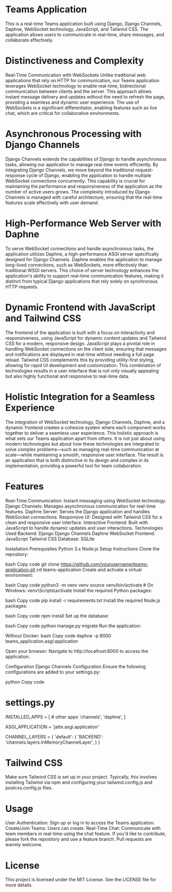# Teams Application
This is a real-time Teams application built using Django, Django Channels, Daphne, WebSocket technology, JavaScript, and Tailwind CSS. The application allows users to communicate in real-time, share messages, and collaborate effectively.

# Distinctiveness and Complexity
Real-Time Communication with WebSockets
Unlike traditional web applications that rely on HTTP for communication, our Teams application leverages WebSocket technology to enable real-time, bidirectional communication between clients and the server. This approach allows instant message delivery and updates without the need to refresh the page, providing a seamless and dynamic user experience. The use of WebSockets is a significant differentiator, enabling features such as live chat, which are critical for collaborative environments.

# Asynchronous Processing with Django Channels
Django Channels extends the capabilities of Django to handle asynchronous tasks, allowing our application to manage real-time events efficiently. By integrating Django Channels, we move beyond the traditional request-response cycle of Django, enabling the application to handle multiple WebSocket connections concurrently. This capability is crucial for maintaining the performance and responsiveness of the application as the number of active users grows. The complexity introduced by Django Channels is managed with careful architecture, ensuring that the real-time features scale effectively with user demand.

# High-Performance Web Server with Daphne
To serve WebSocket connections and handle asynchronous tasks, the application utilizes Daphne, a high-performance ASGI server specifically designed for Django Channels. Daphne enables the application to manage long-lived connections, such as WebSockets, more effectively than traditional WSGI servers. This choice of server technology enhances the application's ability to support real-time communication features, making it distinct from typical Django applications that rely solely on synchronous HTTP requests.

# Dynamic Frontend with JavaScript and Tailwind CSS
The frontend of the application is built with a focus on interactivity and responsiveness, using JavaScript for dynamic content updates and Tailwind CSS for a modern, responsive design. JavaScript plays a pivotal role in handling WebSocket connections on the client side, ensuring that messages and notifications are displayed in real-time without needing a full page reload. Tailwind CSS complements this by providing utility-first styling, allowing for rapid UI development and customization. This combination of technologies results in a user interface that is not only visually appealing but also highly functional and responsive to real-time data.

# Holistic Integration for a Seamless Experience
The integration of WebSocket technology, Django Channels, Daphne, and a dynamic frontend creates a cohesive system where each component works together to deliver a seamless user experience. This holistic approach is what sets our Teams application apart from others. It is not just about using modern technologies but about how these technologies are integrated to solve complex problems—such as managing real-time communication at scale—while maintaining a smooth, responsive user interface. The result is an application that is both distinctive in its design and complex in its implementation, providing a powerful tool for team collaboration.


# Features
Real-Time Communication: Instant messaging using WebSocket technology.
Django Channels: Manages asynchronous communication for real-time features.
Daphne Server: Serves the Django application and handles WebSocket connections.
Responsive UI: Designed with Tailwind CSS for a clean and responsive user interface.
Interactive Frontend: Built with JavaScript to handle dynamic updates and user interactions.
Technologies Used
Backend:
Django
Django Channels
Daphne
WebSocket
Frontend:
JavaScript
Tailwind CSS
Database: SQLite



Installation
Prerequisites
Python 3.x
Node.js
Setup Instructions
Clone the repository:

bash
Copy code
git clone https://github.com/yourusername/teams-application.git
cd teams-application
Create and activate a virtual environment:

bash
Copy code
python3 -m venv venv
source venv/bin/activate  # On Windows: venv\Scripts\activate
Install the required Python packages:

bash
Copy code
pip install -r requirements.txt
Install the required Node.js packages:

bash
Copy code
npm install
Set up the database:

bash
Copy code
python manage.py migrate
Run the application:

Without Docker:
bash
Copy code
daphne -p 8000 teams_application.asgi:application

Open your browser:
Navigate to http://localhost:8000 to access the application.

Configuration
Django Channels Configuration
Ensure the following configurations are added to your settings.py:

python
Copy code
# settings.py

INSTALLED_APPS = [
    # other apps
    'channels',
    'daphne',
]

ASGI_APPLICATION = 'jatte.asgi.application'


CHANNEL_LAYERS = {
    'default': {
        'BACKEND': 'channels.layers.InMemoryChannelLayer',
    }
}

# Tailwind CSS
Make sure Tailwind CSS is set up in your project. Typically, this involves installing Tailwind via npm and configuring your tailwind.config.js and postcss.config.js files.

# Usage
User Authentication: Sign up or log in to access the Teams application.
Create/Join Teams: Users can create.
Real-Time Chat: Communicate with team members in real-time using the chat feature.
If you'd like to contribute, please fork the repository and use a feature branch. Pull requests are warmly welcome.

# License
This project is licensed under the MIT License. See the LICENSE file for more details.